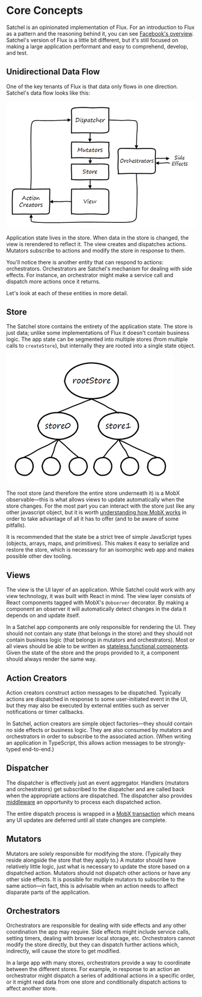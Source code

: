 # Core Concepts

Satchel is an opinionated implementation of Flux.
For an introduction to Flux as a pattern and the reasoning behind it, you can see [Facebook's overview](https://facebook.github.io/flux/docs/overview.html).
Satchel's version of Flux is a little bit different, but it's still focused on making a large application performant and easy to comprehend, develop, and test.

## Unidirectional Data Flow

One of the key tenants of Flux is that data only flows in one direction.
Satchel's data flow looks like this:

![Satchel's unidirectional dataflow](dataflow.png)

Application state lives in the store.
When data in the store is changed, the view is rerendered to reflect it.
The view creates and dispatches actions.
Mutators subscribe to actions and modify the store in response to them.

You'll notice there is another entity that can respond to actions: orchestrators.
Orchestrators are Satchel's mechanism for dealing with side effects.
For instance, an orchestrator might make a service call and dispatch more actions once it returns.

Let's look at each of these entities in more detail.

## Store

The Satchel store contains the entirety of the application state.
The store is just data; unlike some implementations of Flux it doesn't contain business logic.
The app state can be segmented into multiple stores (from multiple calls to `createStore`), but internally they are rooted into a single state object.

![Satchel's state tree](state-tree.png)

The root store (and therefore the entire store underneath it) is a MobX observable—this is what allows views to update automatically when the store changes.
For the most part you can interact with the store just like any other javascript object, but it is worth [understanding how MobX works](https://mobxjs.github.io/mobx/index.html) in order to take advantage of all it has to offer (and to be aware of some pitfalls).

It is recommended that the state be a strict tree of simple JavaScript types (objects, arrays, maps, and primitives).
This makes it easy to serialize and restore the store, which is necessary for an isomorphic web app and makes possible other dev tooling.

## Views

The view is the UI layer of an application.
While Satchel could work with any view technology, it was built with React in mind.
The view layer consists of React components tagged with MobX's `@observer` decorator.
By making a component an observer it will automatically detect changes in the data it depends on and update itself.

In a Satchel app components are only responsible for rendering the UI.
They should not contain any state (that belongs in the store) and they should not contain business logic (that belongs in mutators and orchestrators).
Most or all views should be able to be written as [stateless functional components](https://facebook.github.io/react/docs/reusable-components.html#stateless-functions).
Given the state of the store and the props provided to it, a component should always render the same way.

## Action Creators

Action creators construct action messages to be dispatched.
Typically actions are dispatched in response to some user-initiated event in the UI, but they may also be executed by external entities such as server notifications or timer callbacks.

In Satchel, action creators are simple object factories—they should contain no side effects or business logic.
They are also consumed by mutators and orchestrators in order to subscribe to the associated action.
(When writing an application in TypeScript, this allows action messages to be strongly-typed end-to-end.)

## Dispatcher

The dispatcher is effectively just an event aggregator.
Handlers (mutators and orchestrators) get subscribed to the dispatcher and are called back when the appropriate actions are dispatched.
The dispatcher also provides [middleware](usage/middleware.md) an opportunity to process each dispatched action.

The entire dispatch process is wrapped in a [MobX transaction](https://mobxjs.github.io/mobx/refguide/transaction.html) which means any UI updates are deferred until all state changes are complete.

## Mutators

Mutators are solely responsible for modifying the store.
(Typically they reside alongside the store that they apply to.)
A mutator should have relatively little logic, just what is necessary to update the store based on a dispatched action.
Mutators should not dispatch other actions or have any other side effects.
It is possible for multiple mutators to subscribe to the same action—in fact, this is advisable when an action needs to affect disparate parts of the application.

## Orchestrators

Orchestrators are responsible for dealing with side effects and any other coordination the app may require.
Side effects might include service calls, setting timers, dealing with browser local storage, etc.
Orchestrators cannot modify the store directly, but they can dispatch further actions which, indirectly, will cause the store to get modified.

In a large app with many stores, orchestrators provide a way to coordinate between the different stores.
For example, in response to an action an orchestrator might dispatch a series of additional actions in a specific order, or it might read data from one store and conditionally dispatch actions to affect another store.
